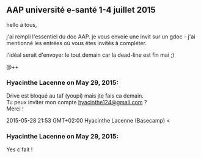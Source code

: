 ## AAP université e-santé 1-4 juillet 2015



hello à tous,  
  
j'ai rempli l'essentiel du doc AAP. je vous envoie une invit sur un gdoc -
j'ai mentionné les entrées où vous êtes invités à compléter.  
  
l'idéal serait d'envoyer le tout demain car la dead-line est fin mai ;)  
  
@++



### **Hyacinthe Lacenne** on May 29, 2015:



Drive est bloqué au taf (youpi) mais jte fais ca demain.  
Tu peux inviter mon compte [hyacinthe124@gmail.com](mailto:hyacinthe124@gmail.com) ?  
Merci !  
  
2015-05-28 21:53 GMT+02:00 Hyacinthe Lacenne (Basecamp) &lt;



### **Hyacinthe Lacenne** on May 29, 2015:



Yes c fait !



